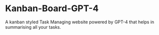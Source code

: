 # Kanban-Board-GPT-4
A kanban styled Task Managing website powered by GPT-4 that helps in summarising all your tasks. 
